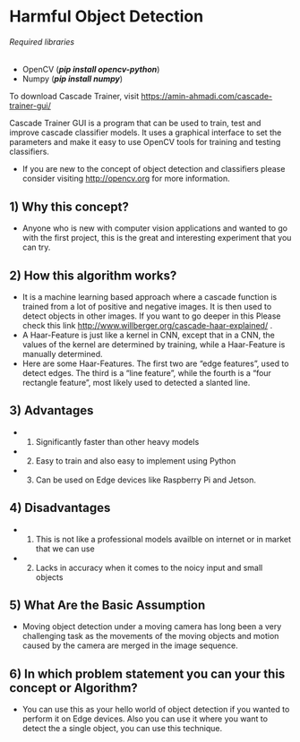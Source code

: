# Harmful Object Detection 

###### Required libraries 
 * OpenCV (***pip install opencv-python***)
 * Numpy (***pip install numpy***)
 
To download Cascade Trainer, visit https://amin-ahmadi.com/cascade-trainer-gui/

Cascade Trainer GUI is a program that can be used to train, test and improve cascade classifier models. It uses a graphical interface to set the parameters and make it easy to use OpenCV tools for training and testing classifiers.
- If you are new to the concept of object detection and classifiers please consider visiting http://opencv.org for more information.
  
## 1)  Why this concept?
   - Anyone who is new with computer vision applications and wanted to go with the first project, this is the great and interesting experiment that you can try.
## 2)  How this algorithm works?
   - It is a machine learning based approach where a cascade function is trained from a lot of positive and negative images. It is then used to detect objects in other images. If you want to go deeper in this Please check this link http://www.willberger.org/cascade-haar-explained/  .
   - A Haar-Feature is just like a kernel in CNN, except that in a CNN, the values of the kernel are determined by training, while a Haar-Feature is manually determined.
   - Here are some Haar-Features. The first two are “edge features”, used to detect edges. The third is a “line feature”, while the fourth is a “four rectangle feature”, most likely used to detected a slanted line.

## 3)  Advantages
   - 1) Significantly faster than other heavy models
   - 2) Easy to train and also easy to implement using Python
   - 3) Can be used on Edge devices like Raspberry Pi and Jetson.
## 4)  Disadvantages
   - 1) This is not like a professional models availble on internet or in market that we can use
   - 2) Lacks in accuracy when it comes to the noicy input and small objects
## 5) What Are the Basic Assumption
   - Moving object detection under a moving camera has long been a very challenging task as the movements of the moving objects and motion caused by the camera are merged in the image sequence.
## 6) In which problem statement you can your this concept or Algorithm?
   - You can use this as your hello world of object detection if you wanted to perform it on Edge devices. Also you can use it where you want to detect the a single object, you can use this technique.
    
  
    
